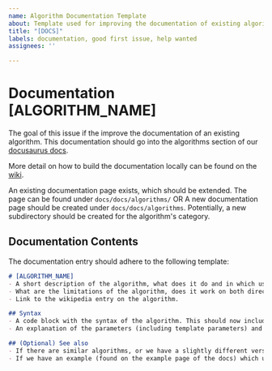 ```yaml
---
name: Algorithm Documentation Template
about: Template used for improving the documentation of existing algorithms.
title: "[DOCS]"
labels: documentation, good first issue, help wanted
assignees: ''

---
```


# Documentation [ALGORITHM_NAME]
The goal of this issue if the improve the documentation of an existing algorithm. This documentation should go into the algorithms section of our [docusaurus docs](https://bobluppes.github.io/graaf/docs/algorithms/intro).

More detail on how to build the documentation locally can be found on the [wiki](https://github.com/bobluppes/graaf/wiki/development-setup#documentation).

An existing documentation page exists, which should be extended. The page can be found under `docs/docs/algorithms/`
OR
A new documentation page should be created under `docs/docs/algorithms`. Potentially, a new subdirectory should be created for the algorithm's category.

## Documentation Contents
The documentation entry should adhere to the following template:

```markdown
# [ALGORITHM_NAME]
- A short description of the algorithm, what does it do and in which use cases is it used.
- What are the limitations of the algorithm, does it work on both directed and undirected graphs? Does it consider edge weights, and if yes, does it support negative weights?
- Link to the wikipedia entry on the algorithm.

## Syntax
- A code block with the syntax of the algorithm. This should now include any javadoc comments.
- An explanation of the parameters (including template parameters) and the return type.

## (Optional) See also
- If there are similar algorithms, or we have a slightly different version of the same algorithm, you can link it here.
- If we have an example (found on the example page of the docs) which uses this algorithm, you can link it here.
```
